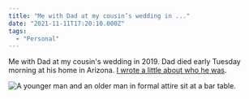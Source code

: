 ```yaml
---
title: "Me with Dad at my cousin’s wedding in ..."
date: "2021-11-11T17:20:10.000Z"
tags: 
  - "Personal"
---
```


Me with Dad at my cousin's wedding in 2019. Dad died early Tuesday morning at his home in Arizona. [I wrote a little about who he was](https://nicksimson.com/posts/2021-boone/).

![A younger man and an older man in formal attire sit at a bar table.](/img/note/images/a76866e67d.jpg)
